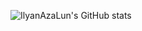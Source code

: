 
![IlyanAzaLun's GitHub stats](https://github-readme-stats.vercel.app/api?username=IlyanAzaLun&theme=monokai&column=7&no-frame=true&hide=contribs,prs,issues)
